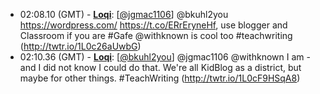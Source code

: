 * <a id="02:08.10">02:08.10 (GMT)</a> - __[Loqi](https://github.com/Loqi)__: [<a href="https://twitter.com/jgmac1106">@jgmac1106</a>] @bkuhl2you https://wordpress.com/ https://t.co/ERrEryneHf, use blogger and Classroom  if you are #Gafe @withknown is cool too #teachwriting (http://twtr.io/1L0c26aUwbG)
* <a id="02:10.36">02:10.36 (GMT)</a> - __[Loqi](https://github.com/Loqi)__: [<a href="https://twitter.com/bkuhl2you">@bkuhl2you</a>] @jgmac1106 @withknown I am - and I did not know I could do that.  We're all KidBlog as a district, but maybe for other things. #TeachWriting (http://twtr.io/1L0cF9HSqA8)
